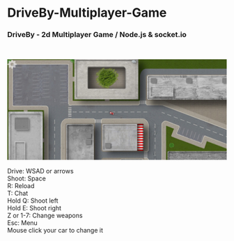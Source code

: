 # DriveBy-Multiplayer-Game
<h3> DriveBy - 2d Multiplayer Game / Node.js &amp; socket.io </h3> <br />

![DriveBy Screenshot](https://raw.githubusercontent.com/Dover5/Dover5.github.io/master/DriveByScreenShot.jpg)

Drive: WSAD or arrows <br />
Shoot: Space <br />
R: Reload <br />
T: Chat <br />
Hold Q: Shoot left <br />
Hold E: Shoot right <br />
Z or 1-7: Change weapons <br />
Esc: Menu <br />
Mouse click your car to change it
